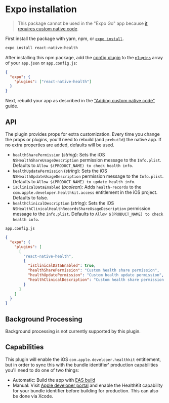 # Expo installation

> This package cannot be used in the "Expo Go" app because [it requires custom native code](https://docs.expo.io/workflow/customizing/).

First install the package with yarn, npm, or [`expo install`](https://docs.expo.io/workflow/expo-cli/#expo-install).

```sh
expo install react-native-health
```

After installing this npm package, add the [config plugin](https://docs.expo.io/guides/config-plugins/) to the [`plugins`](https://docs.expo.io/versions/latest/config/app/#plugins) array of your `app.json` or `app.config.js`:

```json
{
  "expo": {
    "plugins": ["react-native-health"]
  }
}
```

Next, rebuild your app as described in the ["Adding custom native code"](https://docs.expo.io/workflow/customizing/) guide.

## API

The plugin provides props for extra customization. Every time you change the props or plugins, you'll need to rebuild (and `prebuild`) the native app. If no extra properties are added, defaults will be used.

- `healthSharePermission` (_string_): Sets the iOS `NSHealthShareUsageDescription` permission message to the `Info.plist`. Defaults to `Allow $(PRODUCT_NAME) to check health info`.
- `healthUpdatePermission` (_string_): Sets the iOS `NSHealthUpdateUsageDescription` permission message to the `Info.plist`. Defaults to `Allow $(PRODUCT_NAME) to update health info`.
- `isClinicalDataEnabled` (_boolean_): Adds `health-records` to the `com.apple.developer.healthkit.access` entitlement in the iOS project. Defaults to false.
- `healthClinicalDescription` (_string_): Sets the iOS `NSHealthClinicalHealthRecordsShareUsageDescription` permission message to the `Info.plist`. Defaults to `Allow $(PRODUCT_NAME) to check health info`.

`app.config.js`

```json
{
  "expo": {
    "plugins": [
      [
        "react-native-health",
        {
          "isClinicalDataEnabled": true,
          "healthSharePermission": "Custom health share permission",
          "healthUpdatePermission": "Custom health update permission",
          "healthClinicalDescription": "Custom health share permission for clinical data"
        }
      ]
    ]
  }
}
```

## Background Processing

Background processing is not currently supported by this plugin.

## Capabilities

This plugin will enable the iOS `com.apple.developer.healthkit` entitlement, but in order to sync this with the bundle identifier' production capabilities you'll need to do one of two things:

- Automatic: Build the app with [EAS build](https://docs.expo.io/build/introduction/)
- Manual: Visit [Apple developer portal](https://developer.apple.com/account/resources/identifiers/list) and enable the HealthKit capability for your bundle identifier before building for production. This can also be done via Xcode.
